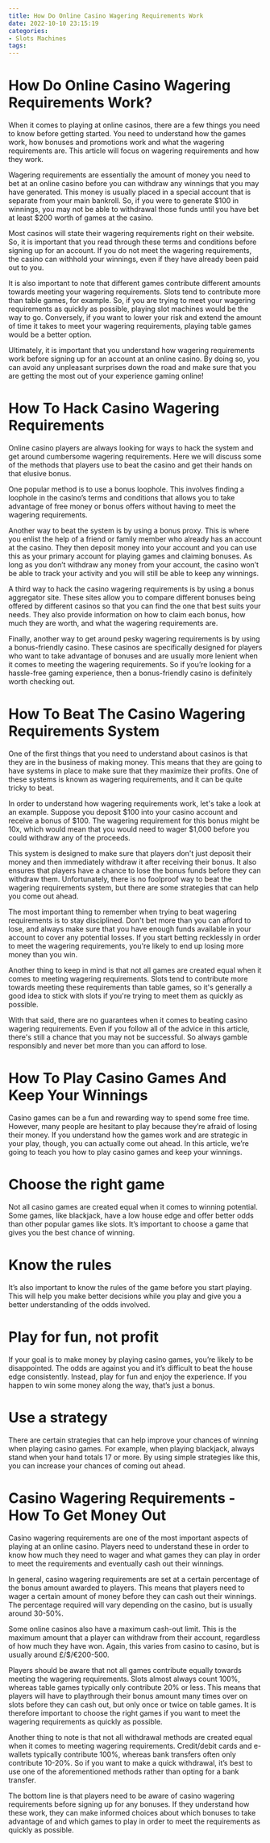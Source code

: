 ```yaml
---
title: How Do Online Casino Wagering Requirements Work
date: 2022-10-10 23:15:19
categories:
- Slots Machines
tags:
---
```



#  How Do Online Casino Wagering Requirements Work?

When it comes to playing at online casinos, there are a few things you need to know before getting started. You need to understand how the games work, how bonuses and promotions work and what the wagering requirements are. This article will focus on wagering requirements and how they work.

Wagering requirements are essentially the amount of money you need to bet at an online casino before you can withdraw any winnings that you may have generated. This money is usually placed in a special account that is separate from your main bankroll. So, if you were to generate $100 in winnings, you may not be able to withdrawal those funds until you have bet at least $200 worth of games at the casino.

Most casinos will state their wagering requirements right on their website. So, it is important that you read through these terms and conditions before signing up for an account. If you do not meet the wagering requirements, the casino can withhold your winnings, even if they have already been paid out to you.

It is also important to note that different games contribute different amounts towards meeting your wagering requirements. Slots tend to contribute more than table games, for example. So, if you are trying to meet your wagering requirements as quickly as possible, playing slot machines would be the way to go. Conversely, if you want to lower your risk and extend the amount of time it takes to meet your wagering requirements, playing table games would be a better option.

Ultimately, it is important that you understand how wagering requirements work before signing up for an account at an online casino. By doing so, you can avoid any unpleasant surprises down the road and make sure that you are getting the most out of your experience gaming online!

#  How To Hack Casino Wagering Requirements

Online casino players are always looking for ways to hack the system and get around cumbersome wagering requirements. Here we will discuss some of the methods that players use to beat the casino and get their hands on that elusive bonus.

One popular method is to use a bonus loophole. This involves finding a loophole in the casino’s terms and conditions that allows you to take advantage of free money or bonus offers without having to meet the wagering requirements.

Another way to beat the system is by using a bonus proxy. This is where you enlist the help of a friend or family member who already has an account at the casino. They then deposit money into your account and you can use this as your primary account for playing games and claiming bonuses. As long as you don’t withdraw any money from your account, the casino won’t be able to track your activity and you will still be able to keep any winnings.

A third way to hack the casino wagering requirements is by using a bonus aggregator site. These sites allow you to compare different bonuses being offered by different casinos so that you can find the one that best suits your needs. They also provide information on how to claim each bonus, how much they are worth, and what the wagering requirements are.

Finally, another way to get around pesky wagering requirements is by using a bonus-friendly casino. These casinos are specifically designed for players who want to take advantage of bonuses and are usually more lenient when it comes to meeting the wagering requirements. So if you’re looking for a hassle-free gaming experience, then a bonus-friendly casino is definitely worth checking out.

#  How To Beat The Casino Wagering Requirements System

One of the first things that you need to understand about casinos is that they are in the business of making money. This means that they are going to have systems in place to make sure that they maximize their profits. One of these systems is known as wagering requirements, and it can be quite tricky to beat.

In order to understand how wagering requirements work, let's take a look at an example. Suppose you deposit $100 into your casino account and receive a bonus of $100. The wagering requirement for this bonus might be 10x, which would mean that you would need to wager $1,000 before you could withdraw any of the proceeds.

This system is designed to make sure that players don't just deposit their money and then immediately withdraw it after receiving their bonus. It also ensures that players have a chance to lose the bonus funds before they can withdraw them. Unfortunately, there is no foolproof way to beat the wagering requirements system, but there are some strategies that can help you come out ahead.

The most important thing to remember when trying to beat wagering requirements is to stay disciplined. Don't bet more than you can afford to lose, and always make sure that you have enough funds available in your account to cover any potential losses. If you start betting recklessly in order to meet the wagering requirements, you're likely to end up losing more money than you win.

Another thing to keep in mind is that not all games are created equal when it comes to meeting wagering requirements. Slots tend to contribute more towards meeting these requirements than table games, so it's generally a good idea to stick with slots if you're trying to meet them as quickly as possible.

With that said, there are no guarantees when it comes to beating casino wagering requirements. Even if you follow all of the advice in this article, there's still a chance that you may not be successful. So always gamble responsibly and never bet more than you can afford to lose.

#  How To Play Casino Games And Keep Your Winnings

Casino games can be a fun and rewarding way to spend some free time. However, many people are hesitant to play because they’re afraid of losing their money. If you understand how the games work and are strategic in your play, though, you can actually come out ahead. In this article, we’re going to teach you how to play casino games and keep your winnings.

# Choose the right game

Not all casino games are created equal when it comes to winning potential. Some games, like blackjack, have a low house edge and offer better odds than other popular games like slots. It’s important to choose a game that gives you the best chance of winning.

# Know the rules

It’s also important to know the rules of the game before you start playing. This will help you make better decisions while you play and give you a better understanding of the odds involved.

# Play for fun, not profit

If your goal is to make money by playing casino games, you’re likely to be disappointed. The odds are against you and it’s difficult to beat the house edge consistently. Instead, play for fun and enjoy the experience. If you happen to win some money along the way, that’s just a bonus.

# Use a strategy

There are certain strategies that can help improve your chances of winning when playing casino games. For example, when playing blackjack, always stand when your hand totals 17 or more. By using simple strategies like this, you can increase your chances of coming out ahead.

#  Casino Wagering Requirements - How To Get Money Out

Casino wagering requirements are one of the most important aspects of playing at an online casino. Players need to understand these in order to know how much they need to wager and what games they can play in order to meet the requirements and eventually cash out their winnings.

In general, casino wagering requirements are set at a certain percentage of the bonus amount awarded to players. This means that players need to wager a certain amount of money before they can cash out their winnings. The percentage required will vary depending on the casino, but is usually around 30-50%.

Some online casinos also have a maximum cash-out limit. This is the maximum amount that a player can withdraw from their account, regardless of how much they have won. Again, this varies from casino to casino, but is usually around £/$/€200-500.

Players should be aware that not all games contribute equally towards meeting the wagering requirements. Slots almost always count 100%, whereas table games typically only contribute 20% or less. This means that players will have to playthrough their bonus amount many times over on slots before they can cash out, but only once or twice on table games. It is therefore important to choose the right games if you want to meet the wagering requirements as quickly as possible.

Another thing to note is that not all withdrawal methods are created equal when it comes to meeting wagering requirements. Credit/debit cards and e-wallets typically contribute 100%, whereas bank transfers often only contribute 10-20%. So if you want to make a quick withdrawal, it’s best to use one of the aforementioned methods rather than opting for a bank transfer.

The bottom line is that players need to be aware of casino wagering requirements before signing up for any bonuses. If they understand how these work, they can make informed choices about which bonuses to take advantage of and which games to play in order to meet the requirements as quickly as possible.
